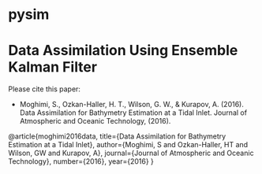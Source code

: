 # pysim
Data Assimilation Using Ensemble Kalman Filter
==================

Please cite this paper:
- Moghimi, S., Ozkan-Haller, H. T., Wilson, G. W., & Kurapov, A. (2016). Data Assimilation for Bathymetry Estimation at a Tidal Inlet. Journal of Atmospheric and Oceanic Technology, (2016).


@article{moghimi2016data,
  title={Data Assimilation for Bathymetry Estimation at a Tidal Inlet},
  author={Moghimi, S and Ozkan-Haller, HT and Wilson, GW and Kurapov, A},
  journal={Journal of Atmospheric and Oceanic Technology},
  number={2016},
  year={2016}
}

